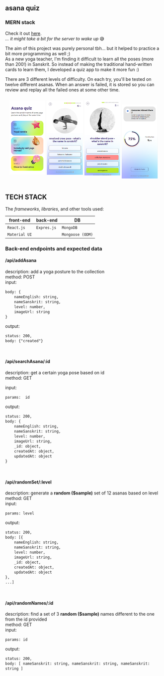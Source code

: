 ## asana quiz
### MERN stack

Check it out [here](https://asanaquiz.onrender.com/).  
*... it might take a bit for the server to wake up* 😅

The aim of this project was purely personal tbh... but it helped to practice a bit more programming as well ;)  
As a new yoga teacher, I'm finding it difficult to learn all the poses (more than 200!) in Sanskrit. So instead of making the traditional hand-written cards to learn them, I developed a quiz app to make it more fun :)
<br>

There are 3 different levels of difficulty. On each try, you'll be tested on twelve different asanas. When an answer is failed, it is stored so you can review and replay all the failed ones at some other time.
<br>

<div style="display: flex; justify-content: center; align-items: center; width: 100%">
    <img src="/public/images/5.png" alt="this.project.home" style="width: 23%; margin-right: 5px"/>
    <img src="/public/images/7.png" alt="this.project.question" style="width: 23%; margin-right: 5px"/>
    <img src="/public/images/6.png" alt="this.project.question" style="width: 23%; margin-right: 5px"/>
    <img src="/public/images/3.png" alt="this.project.home" style="width: 23%; margin-top: 25px"/>
</div>


<br>
<h2>TECH STACK</h2>

The *frameworks*, *libraries*, and other tools used:

| front-end | back-end | DB |
| --------- | -------- | -- |
| `React.js` | `Expres.js` | `MongoDB` |
| `Material UI` |  | `Mongoose (ODM)` |


<h3>Back-end endpoints and expected data</h3>

<h4>/api/addAsana</h4>

description: add a yoga posture to the collection  
method: POST  
input: 

```
body: {
    nameEnglish: string,
    nameSanskrit: string,
    level: number,
    imageUrl: string
}
```

output: 

```
status: 200,
body: {"created"}
```

<br>

<h4>/api/searchAsana/:id</h4>

description: get a certain yoga pose based on id  
method: GET  

input: 

```
params:  id
```

output: 

```
status: 200,
body: {
    nameEnglish: string,
    nameSanskrit: string,
    level: number,
    imageUrl: string,
    _id: object,
    createdAt: object,
    updatedAt: object
}
```
<br>

<h4>/api/randomSet/:level</h4>

description: generate a **random ($sample)** set of 12 asanas based on level  
method: GET  
input: 

```
params: level
```

output: 

```
status: 200,
body: [{
    nameEnglish: string,
    nameSanskrit: string,
    level: number,
    imageUrl: string,
    _id: object,
    createdAt: object,
    updatedAt: object
},
...]
```

<br>

<h4>/api/randomNames/:id</h4>

description: find a set of 3 **random ($sample)** names different to the one from the id provided  
method: GET  
input: 

```
params: id
```

output:

```
status: 200,
body: [ nameSanskrit: string, nameSanskrit: string, nameSanskrit: string ]
```



